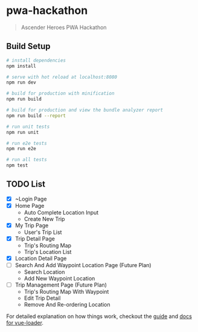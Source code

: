 # pwa-hackathon

> Ascender Heroes PWA Hackathon

## Build Setup

``` bash
# install dependencies
npm install

# serve with hot reload at localhost:8080
npm run dev

# build for production with minification
npm run build

# build for production and view the bundle analyzer report
npm run build --report

# run unit tests
npm run unit

# run e2e tests
npm run e2e

# run all tests
npm test
```

## TODO List

- [x] ~Login Page
- [x] Home Page
  - Auto Complete Location Input
  - Create New Trip
- [x] My Trip Page
  - User's Trip List
- [x] Trip Detail Page
  - Trip's Routing Map
  - Trip's Location List
- [x] Location Detail Page
- [ ] Search And Add Waypoint Location Page (Future Plan)
  - Search Location
  - Add New Waypoint Location
- [ ] Trip Management Page (Future Plan)
  - Trip's Routing Map With Waypoint
  - Edit Trip Detail
  - Remove And Re-ordering Location
 
For detailed explanation on how things work, checkout the [guide](http://vuejs-templates.github.io/webpack/) and [docs for vue-loader](http://vuejs.github.io/vue-loader).
